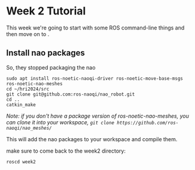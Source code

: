 # Week 2 Tutorial

This week we're going to start with some ROS command-line things and then move on to .

## Install nao packages

So, they stopped packaging the nao

```
sudo apt install ros-noetic-naoqi-driver ros-noetic-move-base-msgs ros-noetic-nao-meshes
cd ~/hri2024/src
git clone git@github.com:ros-naoqi/nao_robot.git
cd ..
catkin_make
```

*Note: if you don't have a package version of ros-noetic-nao-meshes, you can clone it into your workspace, `git clone https://github.com/ros-naoqi/nao_meshes/`*

This will add the nao packages to your workspace and compile them.

make sure to come back to the week2 directory:

```
roscd week2
```
